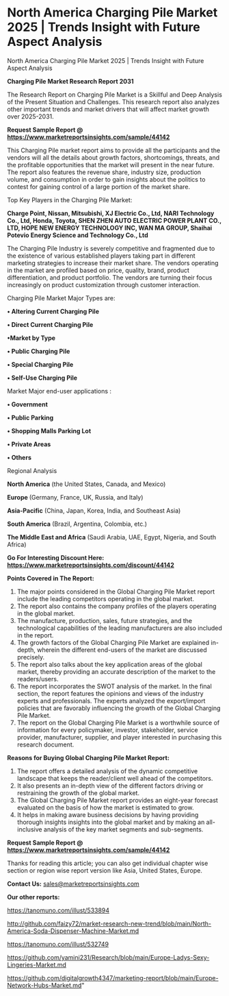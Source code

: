 # North America Charging Pile Market 2025 | Trends Insight with Future Aspect Analysis
 North America Charging Pile Market 2025 | Trends Insight with Future Aspect Analysis

<strong>Charging Pile Market Research Report 2031</strong>

The Research Report on Charging Pile Market is a Skillful and Deep Analysis of the Present Situation and Challenges. This research report also analyzes other important trends and market drivers that will affect market growth over 2025-2031.

<strong>Request Sample Report @ <a href=https://www.marketreportsinsights.com/sample/44142>https://www.marketreportsinsights.com/sample/44142</a></strong>

This Charging Pile market report aims to provide all the participants and the vendors will all the details about growth factors, shortcomings, threats, and the profitable opportunities that the market will present in the near future. The report also features the revenue share, industry size, production volume, and consumption in order to gain insights about the politics to contest for gaining control of a large portion of the market share.

Top Key Players in the Charging Pile Market:

<strong>Charge Point, Nissan, Mitsubishi, XJ Electric Co., Ltd, NARI Technology Co., Ltd, Honda, Toyota, SHEN ZHEN AUTO ELECTRIC POWER PLANT CO., LTD, HOPE NEW ENERGY TECHNOLOGY INC, WAN MA GROUP, Shaihai Potevio Energy Science and Technology Co., Ltd</strong>

The Charging Pile Industry is severely competitive and fragmented due to the existence of various established players taking part in different marketing strategies to increase their market share. The vendors operating in the market are profiled based on price, quality, brand, product differentiation, and product portfolio. The vendors are turning their focus increasingly on product customization through customer interaction.

Charging Pile Market Major Types are:

<strong>•  Altering Current Charging Pile

•  Direct Current Charging Pile

•Market by Type

•  Public Charging Pile

•  Special Charging Pile

•  Self-Use Charging Pile</strong>

Market Major end-user applications :

<strong>•  Government

•  Public Parking

•  Shopping Malls Parking Lot

•  Private Areas

•  Others</strong>

Regional Analysis

</u><strong><b>North America</b></strong> (the United States, Canada, and Mexico)

<strong><b>Europe </b></strong>(Germany, France, UK, Russia, and Italy)

<strong><b>Asia-Pacific</b></strong> (China, Japan, Korea, India, and Southeast Asia)

<strong><b>South America</b></strong> (Brazil, Argentina, Colombia, etc.)

<strong><b>The Middle East and Africa</b></strong> (Saudi Arabia, UAE, Egypt, Nigeria, and South Africa)

<strong>Go For Interesting Discount Here: <a href=https://www.marketreportsinsights.com/discount/44142>https://www.marketreportsinsights.com/discount/44142</a></strong>

<strong>Points Covered in The Report:</strong>
<ol>
  <li>The major points considered in the Global Charging Pile Market report include the leading competitors operating in the global market.</li>
  <li>The report also contains the company profiles of the players operating in the global market.</li>
  <li>The manufacture, production, sales, future strategies, and the technological capabilities of the leading manufacturers are also included in the report.</li>
  <li>The growth factors of the Global Charging Pile Market are explained in-depth, wherein the different end-users of the market are discussed precisely.</li>
  <li>The report also talks about the key application areas of the global market, thereby providing an accurate description of the market to the readers/users.</li>
  <li>The report incorporates the SWOT analysis of the market. In the final section, the report features the opinions and views of the industry experts and professionals. The experts analyzed the export/import policies that are favorably influencing the growth of the Global Charging Pile Market.</li>
  <li>The report on the Global Charging Pile Market is a worthwhile source of information for every policymaker, investor, stakeholder, service provider, manufacturer, supplier, and player interested in purchasing this research document.</li>
</ol>
<strong>Reasons for Buying Global Charging Pile Market Report:</strong>

<ol>
  <li>The report offers a detailed analysis of the dynamic competitive landscape that keeps the reader/client well ahead of the competitors.</li>
  <li>It also presents an in-depth view of the different factors driving or restraining the growth of the global market.</li>
  <li>The Global Charging Pile Market report provides an eight-year forecast evaluated on the basis of how the market is estimated to grow.</li>
  <li>It helps in making aware business decisions by having providing thorough insights insights into the global market and by making an all-inclusive analysis of the key market segments and sub-segments.</li>
</ol>
<strong>Request Sample Report @ <a href=https://www.marketreportsinsights.com/sample/44142>https://www.marketreportsinsights.com/sample/44142</a></strong>


Thanks for reading this article; you can also get individual chapter wise section or region wise report version like Asia, United States, Europe.

<strong>Contact Us:</strong>
sales@marketreportsinsights.com

<strong>Our other reports:</strong>

<a href=https://tanomuno.com/illust/533894>https://tanomuno.com/illust/533894</a>

<a href=http://github.com/faizy72/market-research-new-trend/blob/main/North-America-Soda-Dispenser-Machine-Market.md>http://github.com/faizy72/market-research-new-trend/blob/main/North-America-Soda-Dispenser-Machine-Market.md</a>

<a href=https://tanomuno.com/illust/532749>https://tanomuno.com/illust/532749</a>

<a href=https://github.com/yamini231/Research/blob/main/Europe-Ladys-Sexy-Lingeries-Market.md>https://github.com/yamini231/Research/blob/main/Europe-Ladys-Sexy-Lingeries-Market.md</a>

<a href=https://github.com/digitalgrowth4347/marketing-report/blob/main/Europe-Network-Hubs-Market.md>https://github.com/digitalgrowth4347/marketing-report/blob/main/Europe-Network-Hubs-Market.md</a>"
